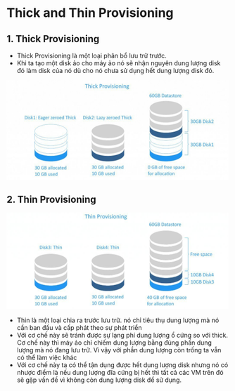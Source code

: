 # Thick and Thin Provisioning 

## 1. Thick Provisioning

- Thick Provisioning là một loại phân bổ lưu trữ trước.
- Khi ta tạo một disk ảo cho máy ảo nó sẽ nhận nguyên dung lượng disk đó làm disk của nó dù cho nó chưa sử dụng hết dung lượng disk đó.    

![](../images/thin_thick/t1.jpeg) 

## 2. Thin Provisioning

![](../images/thin_thick/t2.jpeg)

- Thin là một loại chia ra trước lưu trữ. nó chỉ tiêu thụ dung lượng mà nó cần ban đầu và cấp phát theo sự phát triển
- Với cơ chế này sẽ tránh được sự lạng phí dung lượng ổ cứng so với thick. Cơ chế này thì máy ảo chỉ chiếm dung lượng bằng đúng phần dung lượng mà nó đang lưu trữ. Vì vậy với phần dung lượng còn trống ta vẫn có thể làm việc khác
- Với cơ chế này ta có thể tận dụng được hết dung lượng disk nhưng nó có nhược điểm là nếu dung lượng đĩa cứng bị hết thì tất cả các VM trên đó sẽ gặp vấn đề vì không còn dung lượng disk để sử dụng.

